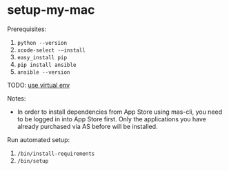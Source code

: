 # setup-my-mac

Prerequisites:

1. `python --version`
2. `xcode-select -—install`
3. `easy_install pip`
4. `pip install ansible`
5. `ansible --version`

TODO: [use virtual env](https://docs.python-guide.org/dev/virtualenvs)

Notes:

* In order to install dependencies from App Store using mas-cli, you need to be logged in into App Store first. Only the applications you have already purchased via AS before will be installed. 

Run automated setup:

1. `/bin/install-requirements`
2. `/bin/setup`
